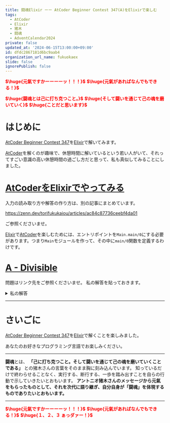 ```yaml
---
title: 闘魂Elixir ーー AtCoder Beginner Contest 347(A)をElixirで楽しむ
tags:
  - AtCoder
  - Elixir
  - 猪木
  - 闘魂
  - AdventCalendar2024
private: false
updated_at: '2024-06-15T13:00:00+09:00'
id: dfdc2867181d6bc9aab4
organization_url_name: fukuokaex
slide: false
ignorePublish: false
---
```

<b><font color="red">$\huge{元氣ですかーーーーッ！！！}$</font></b>
<b><font color="red">$\huge{元氣があればなんでもできる！}$</font></b>

<b><font color="red">$\huge{闘魂とは己に打ち克つこと。}$</font></b>
<b><font color="red">$\huge{そして闘いを通じて己の魂を磨いていく}$</font></b>
<b><font color="red">$\huge{ことだと思います}$</font></b>


# はじめに

[AtCoder Beginner Contest 347](https://atcoder.jp/contests/abc347)を[Elixir](https://elixir-lang.org/)で解いてみます。

[AtCoder](https://atcoder.jp/)を解くのが趣味で、休憩時間に解いているという若い人がいて、それってすごい意識の高い休憩時間の過ごし方だと思って、私も真似してみることにしました。


# [AtCoderをElixirでやってみる](https://zenn.dev/torifukukaiou/articles/ac84c87736ceebf4da01)

入力の読み取り方や解答の作り方は、別の記事にまとめています。


https://zenn.dev/torifukukaiou/articles/ac84c87736ceebf4da01

ご参照くださいませ。

[Elixir](https://elixir-lang.org/)で[AtCoder](https://atcoder.jp/)を楽しむためには、エントリポイントを`Main.main/0`にする必要があります。つまり`Main`モジュールを作って、その中に`main/0`関数を定義するわけです。

# [A - Divisible](https://atcoder.jp/contests/abc347/tasks/abc347_a)

問題はリンク先をご参照くださいませ。
私の解答を貼っておきます。


<details><summary>私の解答</summary>

_問題文を読んでいることを前提にひとこと解説をしておきます。_

リストの要素のうち条件にあうものを残して、さらに細工をしますので、[Enum.filter/2](https://hexdocs.pm/elixir/Enum.html#filter/2)および[Enum.map/2](https://hexdocs.pm/elixir/Enum.html#map/2)関数を使うとよいでしょう。
使用する関数を少なくするには、[Enum.reduce/3](https://hexdocs.pm/elixir/Enum.html#reduce/3)関数一発で実装できます。


```elixir
defmodule Main do
  def main do
    [_n, k] =
      IO.read(:line) |> String.trim() |> String.split(" ") |> Enum.map(&String.to_integer/1)
    a_list = IO.read(:line) |> String.trim() |> String.split(" ") |> Enum.map(&String.to_integer/1)

    solve(k, a_list)
    |> IO.puts()
  end
  
  def solve(k, a_list) do
    Enum.filter(a_list, & rem(&1, k) == 0)
    |> Enum.map(& div(&1, k))
    |> Enum.join(" ")
  end
end
```




</details>




---

# さいごに

[AtCoder Beginner Contest 347](https://atcoder.jp/contests/abc347)を[Elixir](https://elixir-lang.org/)で解くことを楽しみました。

あなたのお好きなプログラミング言語でお楽しみください。

---


**闘魂**とは、  **「己に打ち克つこと。そして闘いを通じて己の魂を磨いていくことである」** との猪木さんの言葉をそのまま胸に刻み込んでいます。
知っているだけで終わらせることなく、実行する、断行する、一歩を踏み出すことを自らの行動で示していきたいとおもいます。
**アントニオ猪木さんのメッセージから元氣をもらったものとして、それを次代に語り継ぎ、自分自身が「闘魂」を体現するものでありたいとおもいます。**

---

<b><font color="red">$\huge{元氣ですかーーーーッ！！！}$</font></b>
<b><font color="red">$\huge{元氣があればなんでもできる！}$</font></b>
<b><font color="red">$\huge{１、２、３ ぁっダァー！}$</font></b>
